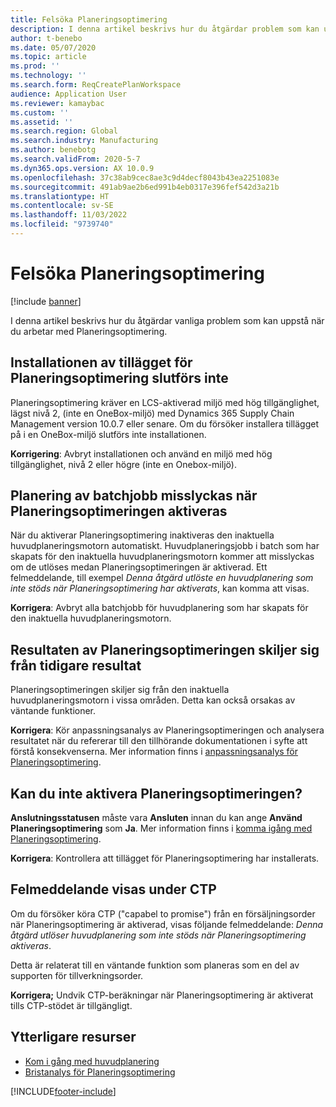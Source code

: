 ```yaml
---
title: Felsöka Planeringsoptimering
description: I denna artikel beskrivs hur du åtgärdar problem som kan uppstå när du arbetar med Planeringsoptimering.
author: t-benebo
ms.date: 05/07/2020
ms.topic: article
ms.prod: ''
ms.technology: ''
ms.search.form: ReqCreatePlanWorkspace
audience: Application User
ms.reviewer: kamaybac
ms.custom: ''
ms.assetid: ''
ms.search.region: Global
ms.search.industry: Manufacturing
ms.author: benebotg
ms.search.validFrom: 2020-5-7
ms.dyn365.ops.version: AX 10.0.9
ms.openlocfilehash: 37c38ab9cec8ae3c9d4decf8043b43ea2251083e
ms.sourcegitcommit: 491ab9ae2b6ed991b4eb0317e396fef542d3a21b
ms.translationtype: HT
ms.contentlocale: sv-SE
ms.lasthandoff: 11/03/2022
ms.locfileid: "9739740"
---
```

# <a name="troubleshoot-planning-optimization"></a>Felsöka Planeringsoptimering 

[!include [banner](../../includes/banner.md)]

I denna artikel beskrivs hur du åtgärdar vanliga problem som kan uppstå när du arbetar med Planeringsoptimering.

## <a name="installation-of-the-planning-optimization-add-in-doesnt-complete"></a>Installationen av tillägget för Planeringsoptimering slutförs inte

Planeringsoptimering kräver en LCS-aktiverad miljö med hög tillgänglighet, lägst nivå 2, (inte en OneBox-miljö) med Dynamics 365 Supply Chain Management version 10.0.7 eller senare. Om du försöker installera tillägget på i en OneBox-miljö slutförs inte installationen.

**Korrigering**: Avbryt installationen och använd en miljö med hög tillgänglighet, nivå 2 eller högre (inte en Onebox-miljö).

## <a name="planning-of-batch-jobs-fails-when-planning-optimization-is-enabled"></a>Planering av batchjobb misslyckas när Planeringsoptimeringen aktiveras

När du aktiverar Planeringsoptimering inaktiveras den inaktuella huvudplaneringsmotorn automatiskt. Huvudplaneringsjobb i batch som har skapats för den inaktuella huvudplaneringsmotorn kommer att misslyckas om de utlöses medan Planeringsoptimeringen är aktiverad. Ett felmeddelande, till exempel *Denna åtgärd utlöste en huvudplanering som inte stöds när Planeringsoptimering har aktiverats*, kan komma att visas.

**Korrigera**: Avbryt alla batchjobb för huvudplanering som har skapats för den inaktuella huvudplaneringsmotorn.

## <a name="planning-optimization-results-are-different-from-earlier-results"></a>Resultaten av Planeringsoptimeringen skiljer sig från tidigare resultat

Planeringsoptimeringen skiljer sig från den inaktuella huvudplaneringsmotorn i vissa områden. Detta kan också orsakas av väntande funktioner.

**Korrigera**: Kör anpassningsanalys av Planeringsoptimeringen och analysera resultatet när du refererar till den tillhörande dokumentationen i syfte att förstå konsekvenserna. Mer information finns i [anpassningsanalys för Planeringsoptimering](planning-optimization-fit-analysis.md).

## <a name="cant-enable-planning-optimization"></a>Kan du inte aktivera Planeringsoptimeringen?

**Anslutningsstatusen** måste vara **Ansluten** innan du kan ange **Använd Planeringsoptimering** som **Ja**. Mer information finns i [komma igång med Planeringsoptimering](get-started.md).

**Korrigera**: Kontrollera att tillägget för Planeringsoptimering har installerats.

## <a name="error-message-is-shown-during-ctp"></a>Felmeddelande visas under CTP

Om du försöker köra CTP ("capabel to promise") från en försäljningsorder när Planeringsoptimering är aktiverad, visas följande felmeddelande: *Denna åtgärd utlöser huvudplanering som inte stöds när Planeringsoptimering aktiveras*.

Detta är relaterat till en väntande funktion som planeras som en del av supporten för tillverkningsorder.

**Korrigera;** Undvik CTP-beräkningar när Planeringsoptimering är aktiverat tills CTP-stödet är tillgängligt.

## <a name="additional-resources"></a>Ytterligare resurser

- [Kom i gång med huvudplanering](get-started.md)
- [Bristanalys för Planeringsoptimering](planning-optimization-fit-analysis.md)


[!INCLUDE[footer-include](../../../includes/footer-banner.md)]